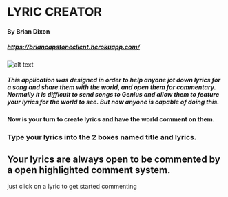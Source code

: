 # LYRIC CREATOR

#### By Brian Dixon

##### https://briancapstoneclient.herokuapp.com/

![alt text](https://github.com/thinkful-ei21/brian-reactcapstone-client/tree/cards/img1.png)

##### This application was designed in order to help anyone jot down lyrics for a song and share them with the world, and open them for commentary. Normally it is difficult to send songs to Genius and allow them to feature your lyrics for the world to see. But now anyone is capable of doing this.

#### Now is your turn to create lyrics and have the world comment on them.

### Type your lyrics into the 2 boxes named title and lyrics.
## Your lyrics are always open to be commented by a open highlighted comment system.
just click on a lyric to get started commenting
